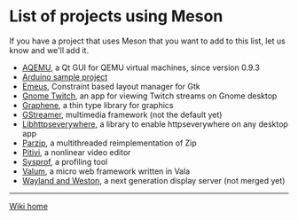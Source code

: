 # List of projects using Meson 

If you have a project that uses Meson that you want to add to this list, let us know and we'll add it.

 - [AQEMU](https://github.com/tobimensch/aqemu), a Qt GUI for QEMU virtual machines, since version 0.9.3
 - [Arduino sample project](https://github.com/jpakkane/mesonarduino)
 - [Emeus](https://github.com/ebassi/emeus), Constraint based layout manager for Gtk
 - [Gnome Twitch](https://github.com/vinszent/gnome-twitch), an app for viewing Twitch streams on Gnome desktop
 - [Graphene](http://ebassi.github.io/graphene/), a thin type library for graphics
 - [GStreamer](https://cgit.freedesktop.org/gstreamer/gstreamer/), multimedia framework (not the default yet)
 - [Libhttpseverywhere](https://github.com/grindhold/libhttpseverywhere), a library to enable httpseverywhere on any desktop app
 - [Parzip](https://github.com/jpakkane/parzip), a multithreaded reimplementation of Zip 
 - [Pitivi](http://pitivi.org/), a nonlinear video editor
 - [Sysprof](https://wiki.gnome.org/Apps/Sysprof), a profiling tool
 - [Valum](https://github.com/valum-framework/valum), a micro web framework written in Vala
 - [Wayland and Weston](https://lists.freedesktop.org/archives/wayland-devel/2016-November/031984.html), a next generation display server (not merged yet)

----

[Wiki home](Home)